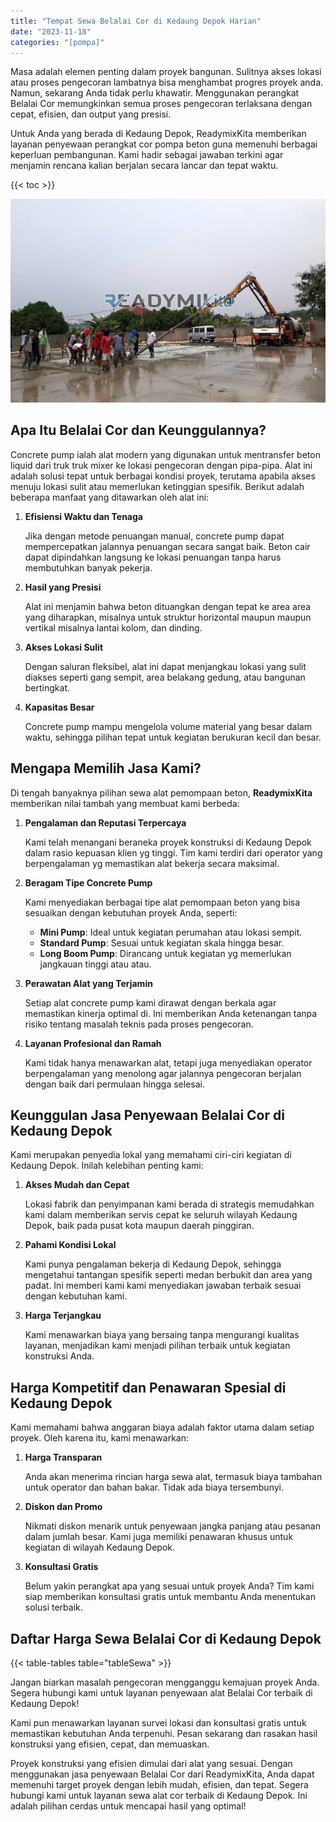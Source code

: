 ```yaml
---
title: "Tempat Sewa Belalai Cor di Kedaung Depok Harian"
date: "2023-11-18"
categories: "[pompa]"
---
```


Masa adalah elemen penting dalam proyek bangunan. Sulitnya akses lokasi atau proses pengecoran lambatnya bisa menghambat progres proyek anda. Namun, sekarang Anda tidak perlu khawatir. Menggunakan perangkat Belalai Cor memungkinkan semua proses pengecoran terlaksana dengan cepat, efisien, dan output yang presisi.

Untuk Anda yang berada di Kedaung Depok, ReadymixKita memberikan layanan penyewaan perangkat cor pompa beton guna memenuhi berbagai keperluan pembangunan. Kami hadir sebagai jawaban terkini agar menjamin rencana kalian berjalan secara lancar dan tepat waktu.

{{< toc >}}

![Tempat Sewa Belalai Cor di Kedaung Depok Harian](/images/pompa/sewa-pompa-07.jpg)

## Apa Itu Belalai Cor dan Keunggulannya?

Concrete pump ialah alat modern yang digunakan untuk mentransfer beton liquid dari truk truk mixer ke lokasi pengecoran dengan pipa-pipa. Alat ini adalah solusi tepat untuk berbagai kondisi proyek, terutama apabila akses menuju lokasi sulit atau memerlukan ketinggian spesifik. Berikut adalah beberapa manfaat yang ditawarkan oleh alat ini:

1. **Efisiensi Waktu dan Tenaga**

   Jika dengan metode penuangan manual, concrete pump dapat mempercepatkan jalannya penuangan secara sangat baik. Beton cair dapat dipindahkan langsung ke lokasi penuangan tanpa harus membutuhkan banyak pekerja.

2. **Hasil yang Presisi**

   Alat ini menjamin bahwa beton dituangkan dengan tepat ke area area yang diharapkan, misalnya untuk struktur horizontal maupun maupun vertikal misalnya lantai kolom, dan dinding.

3. **Akses Lokasi Sulit**

   Dengan saluran fleksibel, alat ini dapat menjangkau lokasi yang sulit diakses seperti gang sempit, area belakang gedung, atau bangunan bertingkat.

4. **Kapasitas Besar**

   Concrete pump mampu mengelola volume material yang besar dalam waktu, sehingga pilihan tepat untuk kegiatan berukuran kecil dan besar.

## Mengapa Memilih Jasa Kami?

Di tengah banyaknya pilihan sewa alat pemompaan beton, **ReadymixKita** memberikan nilai tambah yang membuat kami berbeda:

1. **Pengalaman dan Reputasi Terpercaya**

   Kami telah menangani beraneka proyek konstruksi di Kedaung Depok dalam rasio kepuasan klien yg tinggi. Tim kami terdiri dari operator yang berpengalaman yg memastikan alat bekerja secara maksimal.

2. **Beragam Tipe Concrete Pump**

   Kami menyediakan berbagai tipe alat pemompaan beton yang bisa sesuaikan dengan kebutuhan proyek Anda, seperti:
   - **Mini Pump**: Ideal untuk kegiatan perumahan atau lokasi sempit.
   - **Standard Pump**: Sesuai untuk kegiatan skala hingga besar.
   - **Long Boom Pump**: Dirancang untuk kegiatan yg memerlukan jangkauan tinggi atau atau.

3. **Perawatan Alat yang Terjamin**

   Setiap alat concrete pump kami dirawat dengan berkala agar memastikan kinerja optimal di. Ini memberikan Anda ketenangan tanpa risiko tentang masalah teknis pada proses pengecoran.

4. **Layanan Profesional dan Ramah**

   Kami tidak hanya menawarkan alat, tetapi juga menyediakan operator berpengalaman yang menolong agar jalannya pengecoran berjalan dengan baik dari permulaan hingga selesai.

## Keunggulan Jasa Penyewaan Belalai Cor di Kedaung Depok

Kami merupakan penyedia lokal yang memahami ciri-ciri kegiatan di Kedaung Depok. Inilah kelebihan penting kami:

1. **Akses Mudah dan Cepat**

   Lokasi fabrik dan penyimpanan kami berada di strategis memudahkan kami dalam memberikan servis cepat ke seluruh wilayah Kedaung Depok, baik pada pusat kota maupun daerah pinggiran.

2. **Pahami Kondisi Lokal**

   Kami punya pengalaman bekerja di Kedaung Depok, sehingga mengetahui tantangan spesifik seperti medan berbukit dan area yang padat. Ini memberi kami kami menyediakan jawaban terbaik sesuai dengan kebutuhan kami.

3. **Harga Terjangkau**

   Kami menawarkan biaya yang bersaing tanpa mengurangi kualitas layanan, menjadikan kami menjadi pilihan terbaik untuk kegiatan konstruksi Anda.

## Harga Kompetitif dan Penawaran Spesial di Kedaung Depok

Kami memahami bahwa anggaran biaya adalah faktor utama dalam setiap proyek. Oleh karena itu, kami menawarkan:

1. **Harga Transparan**

   Anda akan menerima rincian harga sewa alat, termasuk biaya tambahan untuk operator dan bahan bakar. Tidak ada biaya tersembunyi.

2. **Diskon dan Promo**

   Nikmati diskon menarik untuk penyewaan jangka panjang atau pesanan dalam jumlah besar. Kami juga memiliki penawaran khusus untuk kegiatan di wilayah Kedaung Depok.

3. **Konsultasi Gratis**

   Belum yakin perangkat apa yang sesuai untuk proyek Anda? Tim kami siap memberikan konsultasi gratis untuk membantu Anda menentukan solusi terbaik.

## Daftar Harga Sewa Belalai Cor di Kedaung Depok

{{< table-tables table="tableSewa" >}}

Jangan biarkan masalah pengecoran mengganggu kemajuan proyek Anda. Segera hubungi kami untuk layanan penyewaan alat Belalai Cor terbaik di Kedaung Depok!

Kami pun menawarkan layanan survei lokasi dan konsultasi gratis untuk memastikan kebutuhan Anda terpenuhi. Pesan sekarang dan rasakan hasil konstruksi yang efisien, cepat, dan memuaskan.

Proyek konstruksi yang efisien dimulai dari alat yang sesuai. Dengan menggunakan jasa penyewaan Belalai Cor dari ReadymixKita, Anda dapat memenuhi target proyek dengan lebih mudah, efisien, dan tepat. Segera hubungi kami untuk layanan sewa alat cor terbaik di Kedaung Depok. Ini adalah pilihan cerdas untuk mencapai hasil yang optimal!